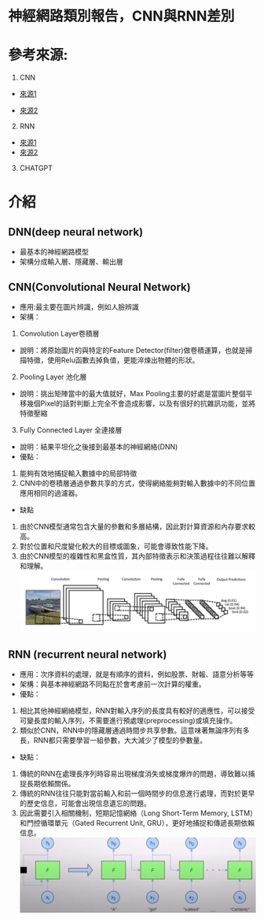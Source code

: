 # 神經網路類別報告，CNN與RNN差別
# 參考來源:
1. CNN
- [來源1](https://medium.com/jameslearningnote/資料分析-機器學習-第5-1講-卷積神經網絡介紹-convolutional-neural-network-4f8249d65d4f)

- [來源2](https://www.youtube.com/watch?v=4-IR8kOrtoY)
2. RNN
- [來源1](https://www.youtube.com/watch?v=Dj7Bkhf3ccw)
- [來源2](https://ithelp.ithome.com.tw/articles/10193469)
3. CHATGPT

# 介紹

## DNN(deep neural network)
- 最基本的神經網路模型
- 架構分成輸入層、隱藏層、輸出層

## CNN(Convolutional Neural Network)
- 應用:最主要在圖片辨識，例如人臉辨識
- 架構：
1. Convolution Layer卷積層
- 說明：將原始圖片的與特定的Feature Detector(filter)做卷積運算，也就是掃描特徵，使用Relu函數去掉負值，更能淬煉出物體的形狀。
2. Pooling Layer 池化層
- 說明：挑出矩陣當中的最大值就好，Max Pooling主要的好處是當圖片整個平移幾個Pixel的話對判斷上完全不會造成影響，以及有很好的抗雜訊功能，並將特徵壓縮
3. Fully Connected Layer 全連接層
- 說明：結果平坦化之後接到最基本的神經網絡(DNN)
- 優點：
1. 能夠有效地捕捉輸入數據中的局部特徵
2. CNN中的卷積層通過參數共享的方式，使得網絡能夠對輸入數據中的不同位置應用相同的過濾器。
- 缺點
1. 由於CNN模型通常包含大量的參數和多層結構，因此對計算資源和內存要求較高。
2. 對於位置和尺度變化較大的目標或圖象，可能會導致性能下降。
3. 由於CNN模型的複雜性和黑盒性質，其內部特徵表示和決策過程往往難以解釋和理解。
![CNN](CNN.png)


## RNN (recurrent neural network)
- 應用：次序資料的處理，就是有順序的資料，例如股票、財報、語意分析等等
- 架構：與基本神經網路不同點在於會考慮前一次計算的權重。
- 優點：
1. 相比其他神經網絡模型，RNN對輸入序列的長度具有較好的適應性，可以接受可變長度的輸入序列，不需要進行預處理(preprocessing)或填充操作。
2. 類似於CNN，RNN中的隱藏層通過時間步共享參數。這意味著無論序列有多長，RNN都只需要學習一組參數，大大減少了模型的參數量。
- 缺點：
1. 傳統的RNN在處理長序列時容易出現梯度消失或梯度爆炸的問題，導致難以捕捉長期依賴關係。
2. 傳統的RNN往往只能對當前輸入和前一個時間步的信息進行處理，而對於更早的歷史信息，可能會出現信息遺忘的問題。
3. 因此需要引入相關機制，短期記憶網絡（Long Short-Term Memory, LSTM）和門控循環單元（Gated Recurrent Unit, GRU），更好地捕捉和傳遞長期依賴信息。
![RNN](RNN.png)
